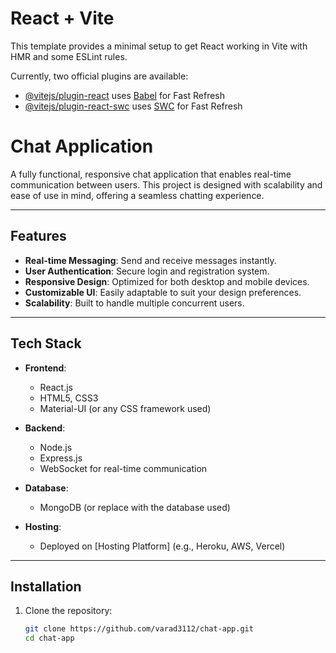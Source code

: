 # React + Vite

This template provides a minimal setup to get React working in Vite with HMR and some ESLint rules.

Currently, two official plugins are available:

- [@vitejs/plugin-react](https://github.com/vitejs/vite-plugin-react/blob/main/packages/plugin-react/README.md) uses [Babel](https://babeljs.io/) for Fast Refresh
- [@vitejs/plugin-react-swc](https://github.com/vitejs/vite-plugin-react-swc) uses [SWC](https://swc.rs/) for Fast Refresh


# Chat Application

A fully functional, responsive chat application that enables real-time communication between users. This project is designed with scalability and ease of use in mind, offering a seamless chatting experience.

---

## Features

- **Real-time Messaging**: Send and receive messages instantly.
- **User Authentication**: Secure login and registration system.
- **Responsive Design**: Optimized for both desktop and mobile devices.
- **Customizable UI**: Easily adaptable to suit your design preferences.
- **Scalability**: Built to handle multiple concurrent users.

---

## Tech Stack

- **Frontend**:
  - React.js
  - HTML5, CSS3
  - Material-UI (or any CSS framework used)

- **Backend**:
  - Node.js
  - Express.js
  - WebSocket for real-time communication

- **Database**:
  - MongoDB (or replace with the database used)

- **Hosting**:
  - Deployed on [Hosting Platform] (e.g., Heroku, AWS, Vercel)

---

## Installation

1. Clone the repository:
   ```bash
   git clone https://github.com/varad3112/chat-app.git
   cd chat-app
